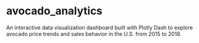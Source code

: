 # avocado_analytics
An interactive data visualization dashboard built with Plotly Dash to explore avocado price trends and sales behavior in the U.S. from 2015 to 2018.

